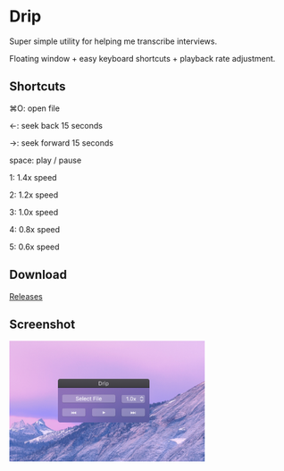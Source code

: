 # Drip

Super simple utility for helping me transcribe interviews. 

Floating window + easy keyboard shortcuts + playback rate adjustment.

## Shortcuts
⌘O: open file

←: seek back 15 seconds

→: seek forward 15 seconds

space: play / pause


1: 1.4x speed

2: 1.2x speed

3: 1.0x speed

4: 0.8x speed

5: 0.6x speed

## Download
[Releases](https://github.com/atfinke/Drip/releases)

## Screenshot
<img src="https://github.com/atfinke/Drip/blob/master/Images/preview.png?raw=true" width="350">
